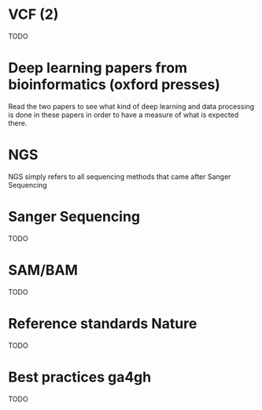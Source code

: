 # VCF (2)

TODO

# Deep learning papers from bioinformatics (oxford presses)

Read the two papers to see what kind of deep learning and data processing is done in these papers in
order to have a measure of what is expected there.

# NGS

NGS simply refers to all sequencing methods that came after Sanger Sequencing

# Sanger Sequencing

TODO

# SAM/BAM

TODO

# Reference standards Nature

TODO

# Best practices ga4gh

TODO
